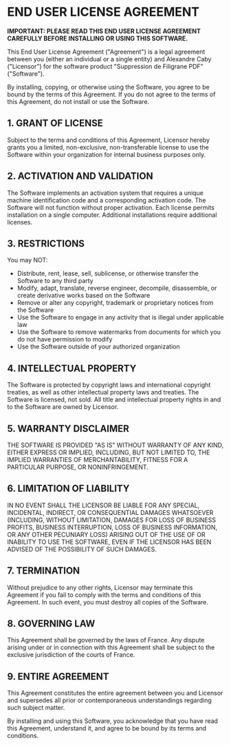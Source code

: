 # END USER LICENSE AGREEMENT

**IMPORTANT: PLEASE READ THIS END USER LICENSE AGREEMENT CAREFULLY BEFORE INSTALLING OR USING THIS SOFTWARE.**

This End User License Agreement ("Agreement") is a legal agreement between you (either an individual or a single entity) and Alexandre Caby ("Licensor") for the software product "Suppression de Filigrane PDF" ("Software").

By installing, copying, or otherwise using the Software, you agree to be bound by the terms of this Agreement. If you do not agree to the terms of this Agreement, do not install or use the Software.

## 1. GRANT OF LICENSE

Subject to the terms and conditions of this Agreement, Licensor hereby grants you a limited, non-exclusive, non-transferable license to use the Software within your organization for internal business purposes only.

## 2. ACTIVATION AND VALIDATION

The Software implements an activation system that requires a unique machine identification code and a corresponding activation code. The Software will not function without proper activation. Each license permits installation on a single computer. Additional installations require additional licenses.

## 3. RESTRICTIONS

You may NOT:
- Distribute, rent, lease, sell, sublicense, or otherwise transfer the Software to any third party
- Modify, adapt, translate, reverse engineer, decompile, disassemble, or create derivative works based on the Software
- Remove or alter any copyright, trademark or proprietary notices from the Software
- Use the Software to engage in any activity that is illegal under applicable law
- Use the Software to remove watermarks from documents for which you do not have permission to modify
- Use the Software outside of your authorized organization

## 4. INTELLECTUAL PROPERTY

The Software is protected by copyright laws and international copyright treaties, as well as other intellectual property laws and treaties. The Software is licensed, not sold. All title and intellectual property rights in and to the Software are owned by Licensor.

## 5. WARRANTY DISCLAIMER

THE SOFTWARE IS PROVIDED "AS IS" WITHOUT WARRANTY OF ANY KIND, EITHER EXPRESS OR IMPLIED, INCLUDING, BUT NOT LIMITED TO, THE IMPLIED WARRANTIES OF MERCHANTABILITY, FITNESS FOR A PARTICULAR PURPOSE, OR NONINFRINGEMENT.

## 6. LIMITATION OF LIABILITY

IN NO EVENT SHALL THE LICENSOR BE LIABLE FOR ANY SPECIAL, INCIDENTAL, INDIRECT, OR CONSEQUENTIAL DAMAGES WHATSOEVER (INCLUDING, WITHOUT LIMITATION, DAMAGES FOR LOSS OF BUSINESS PROFITS, BUSINESS INTERRUPTION, LOSS OF BUSINESS INFORMATION, OR ANY OTHER PECUNIARY LOSS) ARISING OUT OF THE USE OF OR INABILITY TO USE THE SOFTWARE, EVEN IF THE LICENSOR HAS BEEN ADVISED OF THE POSSIBILITY OF SUCH DAMAGES.

## 7. TERMINATION

Without prejudice to any other rights, Licensor may terminate this Agreement if you fail to comply with the terms and conditions of this Agreement. In such event, you must destroy all copies of the Software.

## 8. GOVERNING LAW

This Agreement shall be governed by the laws of France. Any dispute arising under or in connection with this Agreement shall be subject to the exclusive jurisdiction of the courts of France.

## 9. ENTIRE AGREEMENT

This Agreement constitutes the entire agreement between you and Licensor and supersedes all prior or contemporaneous understandings regarding such subject matter.

By installing and using this Software, you acknowledge that you have read this Agreement, understand it, and agree to be bound by its terms and conditions.